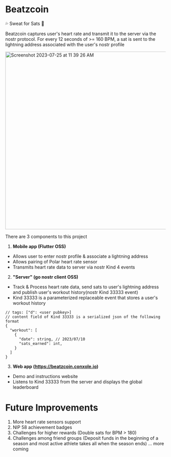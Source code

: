 # Beatzcoin

💦 Sweat for Sats 🤑

Beatzcoin captures user's heart rate and transmit it to the server via the nostr protocol. For every 12 seconds of >= 160 BPM, a sat is sent to the lightning address associated with the user's nostr profile

<img width="558" alt="Screenshot 2023-07-25 at 11 39 26 AM" src="https://github.com/lnconsole/BeatzCoin/assets/43709958/9efe0e13-a983-429b-8fc5-4bf3d9e70ab7">

There are 3 components to this project
1. **Mobile app (Flutter OSS)**
- Allows user to enter nostr profile & associate a lightning address
- Allows pairing of Polar heart rate sensor
- Transmits heart rate data to server via nostr Kind 4 events

2. **"Server" (go nostr client OSS)**
- Track & Process heart rate data, send sats to user's lightning address and publish user's workout history(nostr Kind 33333 event)
- Kind 33333 is a parameterized replaceable event that stores a user's workout history
```
// tags: ["d": <user pubkey>]
// content field of Kind 33333 is a serialized json of the following format
{
  "workout": [
    {
      "date": string, // 2023/07/10
      "sats_earned": int,
    }
  ]
}
```
  
3. **Web app (https://beatzcoin.conxole.io)**
- Demo and instructions website
- Listens to Kind 33333 from the server and displays the global leaderboard


# Future Improvements
1. More heart rate sensors support
2. NIP 58 achievement badges
3. Challenges for higher rewards (Double sats for BPM > 180)
4. Challenges among friend groups (Deposit funds in the beginning of a season and most active athlete takes all when the season ends)
... more coming
